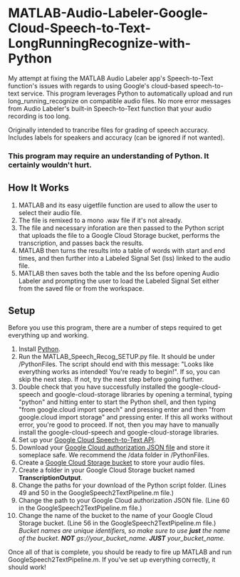 # MATLAB-Audio-Labeler-Google-Cloud-Speech-to-Text-LongRunningRecognize-with-Python
My attempt at fixing the MATLAB Audio Labeler app's Speech-to-Text function's issues with regards to using Google's cloud-based speech-to-text service. This program leverages Python to automatically upload and run long_running_recognize on compatible audio files. No more error messages from Audio Labeler's built-in Speech-to-Text function that your audio recording is too long.

Originally intended to trancribe files for grading of speech accuracy.
Includes labels for speakers and accuracy (can be ignored if not wanted).

### This program may require an understanding of Python. It certainly wouldn't hurt.

## How It Works
1. MATLAB and its easy uigetfile function are used to allow the user to select their audio file.
2. The file is remixed to a mono .wav file if it's not already.
3. The file and necessary inforation are then passed to the Python script that uploads the file to a Google Cloud Storage bucket, performs the transcription, and passes back the results.
4. MATLAB then turns the results into a table of words with start and end times, and then further into a Labeled Signal Set (lss) linked to the audio file.
5. MATLAB then saves both the table and the lss before opening Audio Labeler and prompting the user to load the Labeled Signal Set either from the saved file or from the workspace.

## Setup
Before you use this program, there are a number of steps required to get everything up and working.
1. Install [Python](https://www.python.org/downloads/).
2. Run the MATLAB_Speech_Recog_SETUP.py file. It should be under /PythonFiles. The script should end with this message: "Looks like everything works as intended! You're ready to begin!". If so, you can skip the next step. If not, try the next step before going further.
3. Double check that you have successfully installed the google-cloud-speech and google-cloud-storage libraries by opening a terminal, typing "python" and hitting enter to start the Python shell, and then typing "from google.cloud import speech" and pressing enter and then "from google.cloud import storage" and pressing enter. If this all works without error, you're good to proceed. If not, then you may have to manually install the google-cloud-speech and google-cloud-storage libraries.
4. Set up your [Google Cloud Speech-to-Text API](https://cloud.google.com/speech-to-text/docs/quickstart-client-libraries).
5. Download your [Google Cloud authorization JSON file](https://cloud.google.com/speech-to-text/docs/libraries) and store it someplace safe. We recommend the /data folder in /PythonFiles.
6. Create a [Google Cloud Storage bucket](https://cloud.google.com/storage/docs/creating-buckets) to store your audio files.
7. Create a folder in your Google Cloud Storage bucket named __TranscriptionOutput__.
8. Change the paths for your download of the Python script folder. (Lines 49 and 50 in the GoogleSpeech2TextPipeline.m file.)
9. Change the path to your Google Cloud authorization JSON file. (Line 60 in the GoogleSpeech2TextPipeline.m file.)
10. Change the name of the bucket to the name of your Google Cloud Storage bucket. (Line 56 in the GoogleSpeech2TextPipeline.m file.) *Bucket names are unique identifiers, so make sure to use **just** the name of the bucket. **NOT** gs://your_bucket_name. **JUST** your_bucket_name.*

Once all of that is complete, you should be ready to fire up MATLAB and run GoogleSpeech2TextPipeline.m. If you've set up everything correctly, it should work!
